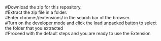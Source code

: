 #Download the zip for this repository.
<br>
#Extract the zip file in a folder.
<br>
#Enter chrome://extensions/ in the search bar of the browser.
<br>
#Turn on the developer mode and click the load unpacked button to select the folder that you extracted
<br>
#Proceed with the default steps and you are ready to use the Extension
